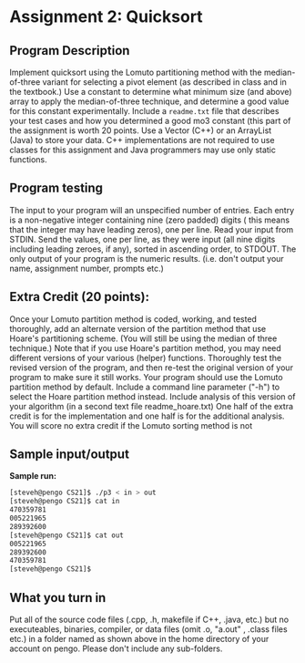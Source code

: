 # Assignment 2: Quicksort

## Program Description
Implement quicksort using the Lomuto partitioning method with the median-of-three variant for selecting a pivot element (as described in class and in the textbook.) Use a constant to determine what minimum size (and above) array to apply the median-of-three technique, and determine a good value for this constant experimentally. Include a `readme.txt` file that describes your test cases and how you determined a good mo3 constant (this part of the assignment is worth 20 points. Use a Vector (C++) or an ArrayList (Java) to store your data. C++ implementations are not required to use classes for this assignment and Java programmers may use only static functions.

 
## Program testing 
The input to your program will an unspecified number of entries. Each entry is a non-negative integer containing nine (zero padded) digits ( this means that the integer may have leading zeros), one per line. Read your input from STDIN. Send the values, one per line, as they were input (all nine digits including leading zeroes, if any), sorted in ascending order, to STDOUT. The only output of your program is the numeric results. (i.e. don't output your name, assignment number, prompts etc.)


## Extra Credit (20 points):
Once your Lomuto partition method is coded, working, and tested thoroughly, add an alternate version of the partition method that use Hoare's partitioning scheme. (You will still be using the median of three technique.) Note that if you use Hoare's partition method, you may need different versions of your various (helper) functions. Thoroughly test the revised version of the program, and then re-test the original version of your program to make sure it still works. Your program should use the Lomuto partition method by default. Include a command line parameter ("-h") to select the Hoare partition method instead. Include analysis of this version of your algorithm (in a second text file readme_hoare.txt) One half of the extra credit is for the implementation and one half is for the additional analysis. You will score no extra credit if the Lomuto sorting method is not 

## Sample input/output
**Sample run:**
```sh
[steveh@pengo CS21]$ ./p3 < in > out
[steveh@pengo CS21]$ cat in
470359781
005221965
289392600
[steveh@pengo CS21]$ cat out
005221965
289392600
470359781
[steveh@pengo CS21]$ 
```

## What you turn in
Put all of the source code files (.cpp, .h, makefile if C++, .java, etc.) but no executeables, binaries, compiler, or data files (omit .o, "a.out" , .class files etc.) in a folder named as shown above in the home directory of your account on pengo. Please don't include any sub-folders.